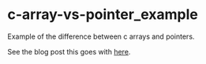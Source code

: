 c-array-vs-pointer_example
==========================

Example of the difference between c arrays and pointers.

See the blog post this goes with [here](http://moonsdad.blogspot.com/2014/02/c-pearls.html).
